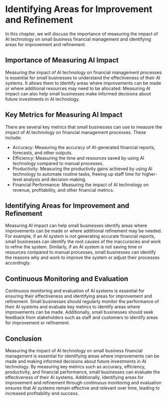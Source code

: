 Identifying Areas for Improvement and Refinement
=======================================================================================================================

In this chapter, we will discuss the importance of measuring the impact of AI technology on small business financial management and identifying areas for improvement and refinement.

Importance of Measuring AI Impact
---------------------------------

Measuring the impact of AI technology on financial management processes is essential for small businesses to understand the effectiveness of their AI systems. It allows them to identify areas where improvements can be made or where additional resources may need to be allocated. Measuring AI impact can also help small businesses make informed decisions about future investments in AI technology.

Key Metrics for Measuring AI Impact
-----------------------------------

There are several key metrics that small businesses can use to measure the impact of AI technology on financial management processes. These include:

* Accuracy: Measuring the accuracy of AI-generated financial reports, forecasts, and other outputs.
* Efficiency: Measuring the time and resources saved by using AI technology compared to manual processes.
* Productivity: Measuring the productivity gains achieved by using AI technology to automate routine tasks, freeing up staff time for higher-level analysis and decision-making.
* Financial Performance: Measuring the impact of AI technology on revenue, profitability, and other financial metrics.

Identifying Areas for Improvement and Refinement
------------------------------------------------

Measuring AI impact can help small businesses identify areas where improvements can be made or where additional refinement may be needed. For example, if an AI system is not generating accurate financial reports, small businesses can identify the root causes of the inaccuracies and work to refine the system. Similarly, if an AI system is not saving time or resources compared to manual processes, small businesses can identify the reasons why and work to improve the system or adjust their processes accordingly.

Continuous Monitoring and Evaluation
------------------------------------

Continuous monitoring and evaluation of AI systems is essential for ensuring their effectiveness and identifying areas for improvement and refinement. Small businesses should regularly monitor the performance of their AI systems and evaluate key metrics to identify areas where improvements can be made. Additionally, small businesses should seek feedback from stakeholders such as staff and customers to identify areas for improvement or refinement.

Conclusion
----------

Measuring the impact of AI technology on small business financial management is essential for identifying areas where improvements can be made and making informed decisions about future investments in AI technology. By measuring key metrics such as accuracy, efficiency, productivity, and financial performance, small businesses can evaluate the effectiveness of their AI systems. Additionally, identifying areas for improvement and refinement through continuous monitoring and evaluation ensures that AI systems remain effective and relevant over time, leading to increased profitability and success.
